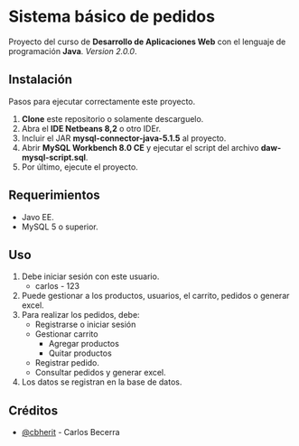# Sistema básico de pedidos
Proyecto del curso de **Desarrollo de Aplicaciones Web** con el lenguaje de programación **Java**. *Version 2.0.0*.

## Instalación
Pasos para ejecutar correctamente este proyecto.

 1. **Clone** este repositorio o solamente descarguelo.
 2. Abra el **IDE Netbeans 8,2** o otro IDEr.
 3. Incluir el JAR **mysql-connector-java-5.1.5** al proyecto.
 4. Abrir **MySQL Workbench 8.0 CE** y ejecutar el script del archivo **daw-mysql-script.sql**.
 5. Por último, ejecute el proyecto.

## Requerimientos
 - Javo EE.
 - MySQL 5 o superior.

## Uso

 1. Debe iniciar sesión con este usuario.
    * carlos - 123
 2. Puede gestionar a los productos, usuarios, el carrito, pedidos o generar excel.
 3. Para realizar los pedidos, debe:
    - Registrarse o iniciar sesión
    - Gestionar carrito
        * Agregar productos
        * Quitar productos
    - Registrar pedido.
    - Consultar pedidos y generar excel.
 4. Los datos se registran en la base de datos.
 

## Créditos
* [@cbherit](https://github.com/cbherit) - Carlos Becerra
